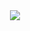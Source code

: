 
<div align="center">
  <kbd>
    <img border src="https://github.com/sycasec/cyberpunk-blackwall.gif"/>
  </kbd>
</div>
